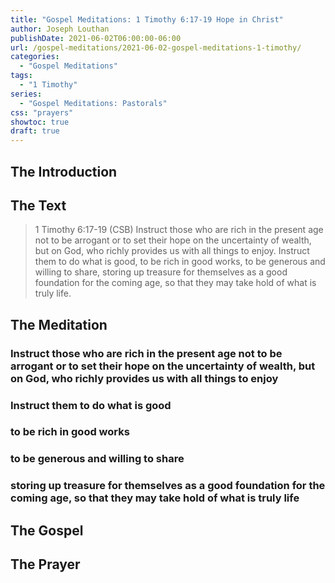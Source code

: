 ```yaml
---
title: "Gospel Meditations: 1 Timothy 6:17-19 Hope in Christ"
author: Joseph Louthan
publishDate: 2021-06-02T06:00:00-06:00
url: /gospel-meditations/2021-06-02-gospel-meditations-1-timothy/
categories:
  - "Gospel Meditations"
tags:
  - "1 Timothy"
series:
  - "Gospel Meditations: Pastorals"
css: "prayers"
showtoc: true
draft: true
---
```

## The Introduction

## The Text

>1 Timothy 6:17-19 (CSB) Instruct those who are rich in the present age not to be arrogant or to set their hope on the uncertainty of wealth, but on God, who richly provides us with all things to enjoy. Instruct them to do what is good, to be rich in good works, to be generous and willing to share, storing up treasure for themselves as a good foundation for the coming age, so that they may take hold of what is truly life.

## The Meditation

### Instruct those who are rich in the present age not to be arrogant or to set their hope on the uncertainty of wealth, but on God, who richly provides us with all things to enjoy

### Instruct them to do what is good

### to be rich in good works

### to be generous and willing to share

### storing up treasure for themselves as a good foundation for the coming age, so that they may take hold of what is truly life

## The Gospel

## The Prayer

<div style="font-variant: small-caps;">

</div>
&nbsp;

```text

```

